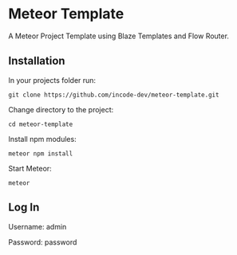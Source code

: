 # Meteor Template
A Meteor Project Template using Blaze Templates and Flow Router.

## Installation

In your projects folder run:
```
git clone https://github.com/incode-dev/meteor-template.git
```

Change directory to the project:
```
cd meteor-template
```

Install npm modules:
```
meteor npm install
```

Start Meteor:
```
meteor
```

## Log In

Username: admin

Password: password

